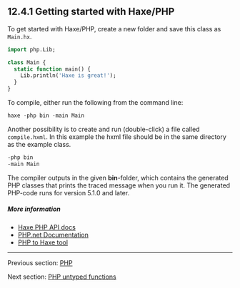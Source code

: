 ## 12.4.1 Getting started with Haxe/PHP

To get started with Haxe/PHP, create a new folder and save this class as `Main.hx`.

```haxe
import php.Lib;

class Main {
  static function main() {
    Lib.println('Haxe is great!');
  }
}

```

To compile, either run the following from the command line:

```haxe
haxe -php bin -main Main
```

Another possibility is to create and run (double-click) a file called `compile.hxml`. In this example the hxml file should be in the same directory as the example class.

```haxe
-php bin
-main Main
```

The compiler outputs in the given **bin**-folder, which contains the generated PHP classes that prints the traced message when you run it. The generated PHP-code runs for version 5.1.0 and later.

##### More information

* [Haxe PHP API docs](http://api.haxe.org/php/)
* [PHP.net Documentation](http://php.net/docs.php)
* [PHP to Haxe tool](http://phptohaxe.haqteam.com/code.php)

---

Previous section: [PHP](target-php.md)

Next section: [PHP untyped functions](target-php-untyped.md)